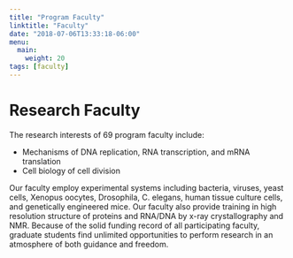 ```yaml
---
title: "Program Faculty"
linktitle: "Faculty"
date: "2018-07-06T13:33:18-06:00"
menu:
  main:
    weight: 20
tags: [faculty]
---
```


# Research Faculty

The research interests of 69 program faculty include:

- Mechanisms of DNA replication, RNA transcription, and mRNA translation
- Cell biology of cell division

Our faculty employ experimental systems including bacteria, viruses, yeast
cells, Xenopus oocytes, Drosophila, C. elegans, human tissue culture cells, and
genetically engineered mice. Our faculty also provide training in high
resolution structure of proteins and RNA/DNA by x-ray crystallography and NMR.
Because of the solid funding record of all participating faculty, graduate
students find unlimited opportunities to perform research in an atmosphere of
both guidance and freedom.

